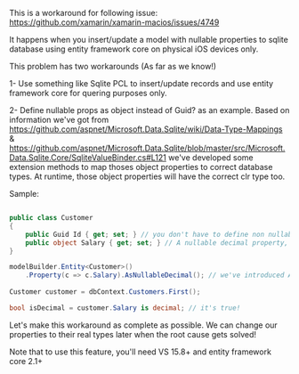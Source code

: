 This is a workaround for following issue:
https://github.com/xamarin/xamarin-macios/issues/4749

It happens when you insert/update a model with nullable properties to sqlite database using entity framework core on physical iOS devices only.

This problem has two workarounds (As far as we know!)

1- Use something like Sqlite PCL to insert/update records and use entity framework core for quering purposes only.

2- Define nullable props as object instead of Guid? as an example.
Based on information we've got from https://github.com/aspnet/Microsoft.Data.Sqlite/wiki/Data-Type-Mappings & https://github.com/aspnet/Microsoft.Data.Sqlite/blob/master/src/Microsoft.Data.Sqlite.Core/SqliteValueBinder.cs#L121 
we've developed some extension methods to map thoses object properties to correct database types. At runtime, those object properties will have the correct clr type too.

Sample:

```csharp

public class Customer
{
    public Guid Id { get; set; } // you don't have to define non nullable properties as object
    public object Salary { get; set; } // A nullable decimal property, instead of public decimal? Salary {get;set;}
}

modelBuilder.Entity<Customer>()
    .Property(c => c.Salary).AsNullableDecimal(); // we've introduced AsNullableDecimal extension method.
    
Customer customer = dbContext.Customers.First();

bool isDecimal = customer.Salary is decimal; // it's true!

```

Let's make this workaround as complete as possible. We can change our properties to their real types later when the root cause gets solved!

Note that to use this feature, you'll need VS 15.8+ and entity framework core 2.1+
